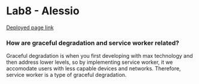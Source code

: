 # Lab8 - Alessio

[Deployed page link](https://aleyu0.github.io/sp24-cse110-lab8)

### How are graceful degradation and service worker related? 

Graceful degradation is when you first developing with max technology and then address lower levels, so by implementing service worker, it we accomodate users with less capable devices and networks. Therefore, service worker is a type of graceful degradation. 